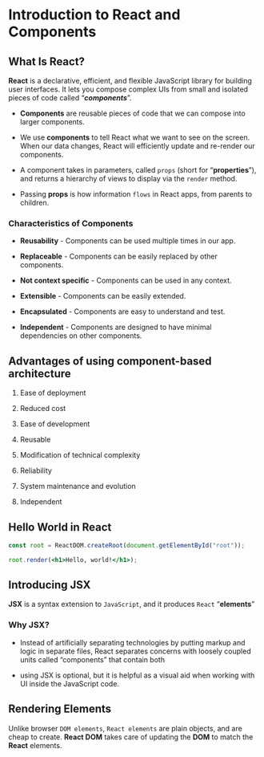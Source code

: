 # Introduction to React and Components

## What Is React?

**React** is a declarative, efficient, and flexible JavaScript library for building user interfaces. It lets you compose complex UIs from small and isolated pieces of code called “_**components**_”.

- **Components** are reusable pieces of code that we can compose into larger components.

- We use **components** to tell React what we want to see on the screen. When our data changes, React will efficiently update and re-render our components.

- A component takes in parameters, called `props` (short for “**properties**”), and returns a hierarchy of views to display via the `render` method.

- Passing **props** is how information `flows` in React apps, from parents to children.

### Characteristics of Components

- **Reusability** - Components can be used multiple times in our app.

- **Replaceable** - Components can be easily replaced by other components.

- **Not context specific** - Components can be used in any context.

- **Extensible** - Components can be easily extended.

- **Encapsulated** - Components are easy to understand and test.

- **Independent** - Components are designed to have minimal dependencies on other components.

## Advantages of using component-based architecture

1. Ease of deployment

1. Reduced cost

1. Ease of development

1. Reusable

1. Modification of technical complexity

1. Reliability

1. System maintenance and evolution

1. Independent

## Hello World in React

```jsx
const root = ReactDOM.createRoot(document.getElementById("root"));

root.render(<h1>Hello, world!</h1>);
```

## Introducing JSX

**JSX** is a syntax extension to `JavaScript`, and it produces `React` “**elements**”

### Why JSX?

- Instead of artificially separating technologies by putting markup and logic in separate files, React separates concerns with loosely coupled units called “components” that contain both

- using JSX is optional, but it is helpful as a visual aid when working with UI inside the JavaScript code.

## Rendering Elements

Unlike browser `DOM elements`, `React elements` are plain objects, and are cheap to create. **React DOM** takes care of updating the **DOM** to match the **React** elements.
